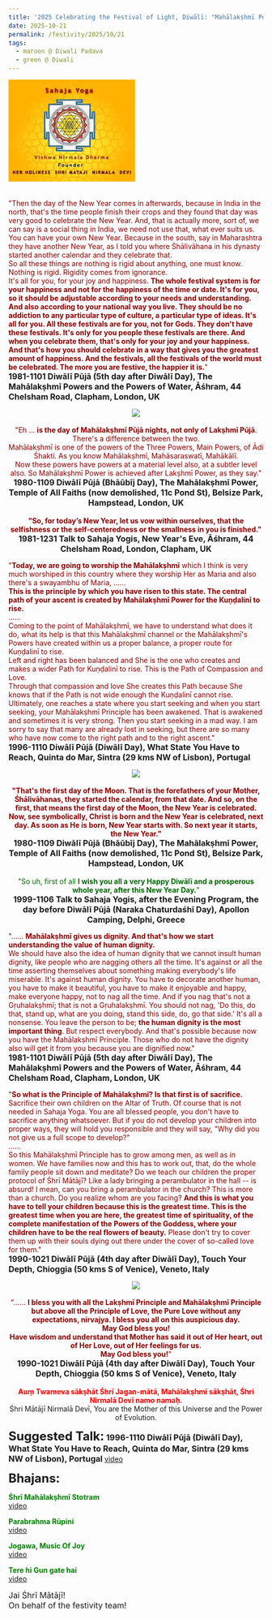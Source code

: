 ```yaml
---
title: '2025 Celebrating the Festival of Light, Diwālī: "Mahālakṣhmī Power is achieved after Lakṣhmī Power" '
date: 2025-10-21
permalink: /festivity/2025/10/21
tags:
  - maroon @ Diwali Padava
  - green @ Diwali
---
```


<div style="text-align: left"><img src="/images/image1.png" width="250" /></div><br>

<p>
<font color="DarkRed">"Then the day of the New Year comes in afterwards, because in India in the north, that's the time people finish their crops and they found that day was very good to celebrate the New Year. And, that is actually more, sort of, we can say is a social thing in India, we need not use that, what ever suits us. You can have your own New Year. Because in the south, say in Maharashtra they have another New Year, as I told you where Śhālivāhana in his dynasty started another calendar and they celebrate that.<br>
So all these things are nothing is rigid about anything, one must know. Nothing is rigid. Rigidity comes from ignorance.<br>
It's all for you, for your joy and happiness. <b>The whole festival system is for your happiness and not for the happiness of the time or date. It's for you, so it should be adjustable according to your needs and understanding. And also according to your national way you live. They should be no addiction to any particular type of culture, a particular type of ideas. It's all for you. All these festivals are for you, not for Gods. They don't have these festivals. It's only for you people these festivals are there. And when you celebrate them, that's only for your joy and your happiness. And that's how you should celebrate in a way that gives you the greatest amount of happiness. And the festivals, all the festivals of the world must be celebrated. The more you are festive, the happier it is.</b>"</font><br>
<font size="+0"><b>1981-1101 Diwālī Pūjā (5th day after Diwālī Day), The Mahālakṣhmī Powers and the Powers of Water, Āśhram, 44 Chelsham Road, Clapham, London, UK</b></font>
</p>

<div style="text-align: center"><img src="https://pub-1e517d8c73a64c9c82977d676b1fff72.r2.dev/FT0215.png" /></div>

<p style="text-align:center;">
<font color="DarkRed">"Eh ... <b>is the day of Mahālakṣhmī Pūjā nights, not only of Lakṣhmī Pūjā</b>. There's a difference between the two.<br>
Mahālakṣhmī is one of the powers of the Three Powers, Main Powers, of Ādi Śhakti. As you know Mahālakṣhmī, Mahāsaraswatī, Mahākālī.<br>
Now these powers have powers at a material level also, at a subtler level also. So Mahālakṣhmī Power is achieved after Lakṣhmī Power, as they say."</font><br>
<font size="+0"><b>1980-1109 Diwālī Pūjā (Bhāūbīj Day), The Mahālakṣhmī Power, Temple of All Faiths (now demolished, 11c Pond St), Belsize Park, Hampstead, London, UK</b></font><br>
<br>
<font color="DarkRed"><b>"So, for today’s New Year, let us vow within ourselves, that the selfishness or the self-centeredness or the smallness in you is finished."</b></font><br>
<font size="+0"><b>1981-1231 Talk to Sahaja Yogis, New Year's Eve, Āśhram, 44 Chelsham Road, London, Clapham, UK</b></font>
</p>

<p>
<font color="DarkRed">"<b>Today, we are going to worship the Mahālakṣhmī</b> which I think is very much worshiped in this country where they worship Her as Maria and also there's a swayambhu of Maria, ......<br>
<b>This is the principle by which you have risen to this state. The central path of your ascent is created by Mahālakṣhmī Power for the Kuṇḍalinī to rise.</b><br>
......<br>
Coming to the point of Mahālakṣhmī, we have to understand what does it do, what its help is that this Mahālakṣhmī channel or the Mahālakṣhmī's Powers have created within us a proper balance, a proper route for Kuṇḍalinī to rise.<br>
Left and right has been balanced and She is the one who creates and makes a wider Path for Kuṇḍalinī to rise. This is the Path of Compassion and Love.<br>
Through that compassion and love She creates this Path because She knows that if the Path is not wide enough the Kuṇḍalinī cannot rise. Ultimately, one reaches a state where you start seeking and when you start seeking, your Mahālakṣhmī Principle has been awakened. That is awakened and sometimes it is very strong. Then you start seeking in a mad way. I am sorry to say that many are already lost in seeking, but there are so many who have now come to the right path and to the right ascent."</font><br>
<font size="+0"><b>1996-1110 Diwālī Pūjā (Diwālī Day), What State You Have to Reach, Quinta do Mar, Sintra (29 kms NW of Lisbon), Portugal</b></font>
</p>

<div style="text-align: center"><img src="https://pub-1e517d8c73a64c9c82977d676b1fff72.r2.dev/FT0216.png" /></div>

<p style="text-align:center;">
<font color="DarkRed"><b>"That's the first day of the Moon. That is the forefathers of your Mother, Śhālivāhanas, they started the calendar, from that date. And so, on the first, that means the first day of the Moon, the New Year is celebrated.<br>
Now, see symbolically, Christ is born and the New Year is celebrated, next day. As soon as He is born, New Year starts with. So next year it starts, the New Year."</b></font><br>
<font size="+0"><b>1980-1109 Diwālī Pūjā (Bhāūbīj Day), The Mahālakṣhmī Power, Temple of All Faiths (now demolished, 11c Pond St), Belsize Park, Hampstead, London, UK</b></font><br>
<br>
<font color="DarkGreen">"So uh, first of all <b>I wish you all a very Happy Diwālī and a prosperous whole year, after this New Year Day.</b>"</font><br>
<font size="+0"><b>1999-1106 Talk to Sahaja Yogis, after the Evening Program, the day before Diwālī Pūjā (Naraka Chaturdaśhī Day), Apollon Camping, Delphi, Greece</b></font>
</p>

<p>
<font color="DarkRed">"...... <b>Mahālakṣhmī gives us dignity. And that's how we start understanding the value of human dignity.</b><br> 
We should have also the idea of human dignity that we cannot insult human dignity, like people who are nagging others all the time. It's against or all the time asserting themselves about something making everybody's life miserable. It's against human dignity. You have to decorate another human, you have to make it beautiful, you have to make it enjoyable and happy, make everyone happy, not to nag all the time. And if you nag that's not a Gṛuhalakṣhmī; that is not a Gṛuhalakṣhmī. You should not nag, 'Do this, do that, stand up, what are you doing, stand this side, do, go that side.' It's all a nonsense. You leave the person to be; <b>the human dignity is the most important thing</b>. But respect everybody. And that's possible because now you have the Mahālakṣhmī Principle. Those who do not have the dignity also will get it from you because you are dignified now."</font><br>
<font size="+0"><b>1981-1101 Diwālī Pūjā (5th day after Diwālī Day), The Mahālakṣhmī Powers and the Powers of Water, Āśhram, 44 Chelsham Road, Clapham, London, UK</b></font>
</p>

<p>
<font color="DarkRed">"<b>So what is the Principle of Mahālakṣhmī? Is that first is of sacrifice.</b><br>
Sacrifice their own children on the Altar of Truth. Of course that is not needed in Sahaja Yoga. You are all blessed people, you don't have to sacrifice anything whatsoever. But if you do not develop your children into proper ways, they will hold you responsible and they will say, "Why did you not give us a full scope to develop?"<br>
......<br>
So this Mahālakṣhmī Principle has to grow among men, as well as in women. We have families now and this has to work out, that, do the whole family people sit down and meditate? Do we teach our children the proper protocol of Śhrī Mātājī? Like a lady bringing a perambulator in the hall -- is absurd! I mean, can you bring a perambulator in the church? This is more than a church. Do you realize whom are you facing? <b>And this is what you have to tell your children because this is the greatest time. This is the greatest time when you are here, the greatest time of spirituality, of the complete manifestation of the Powers of the Goddess, where your children have to be the real flowers of beauty.</b> Please don't try to cover them up with their souls dying out there under the cover of so-called love for them."</font><br>
<font size="+0"><b>1990-1021 Diwālī Pūjā (4th day after Diwālī Day), Touch Your Depth, Chioggia (50 kms S of Venice), Veneto, Italy</b></font>
</p>

<div style="text-align: center"><img src="https://pub-1e517d8c73a64c9c82977d676b1fff72.r2.dev/FT0217.png" /></div>

<p style="text-align:center;">
<font color="DarkRed">"...... <b>I bless you with all the Lakṣhmī Principle and Mahālakṣhmī Principle but above all the Principle of Love, the Pure Love without any expectations, nirvajya. I bless you all on this auspicious day.<br>
May God bless you!<br>
Have wisdom and understand that Mother has said it out of Her heart, out of Her Love, out of Her feelings for us.<br>
May God bless you!</b>"</font><br>
<font size="+0"><b>1990-1021 Diwālī Pūjā (4th day after Diwālī Day), Touch Your Depth, Chioggia (50 kms S of Venice), Veneto, Italy</b></font><br>
<br>
<font color="Red"><b>Auṃ Twameva sākṣhāt Śhrī Jagan-mātā, Mahālakṣhmī sākṣhāt,
Śhri Nirmalā Devī namo namaḥ.</b></font><br>
Śhri Mātājī Nirmalā Devī, You are the Mother of this Universe and the Power of Evolution.
</p>

<font size="+2"><b>Suggested Talk:</b></font> 
<font size="+0"><b>1996-1110 Diwālī Pūjā (Diwālī Day), What State You Have to Reach, Quinta do Mar, Sintra (29 kms NW of Lisbon), Portugal</b></font>
<a href="https://vimeo.com/video/78316274"> video</a><br>

<font size="+2"><b>Bhajans:</b></font>

<p>
<font color="green"><b>Śhrī Mahālakṣhmī Stotram</b></font><br>
<a href="https://seven-teams.github.io/Videos_Links.html">video</a>
</p>

<p>
<font color="green"><b>Parabrahma Rūpini</b></font><br>
<a href="https://youtu.be/1Ch-wz0NR08"> video</a>
</p>

<p>
<font color="green"><b>Jogawa, Music Of Joy</b></font><br>
<a href="https://seven-teams.github.io/Videos_Links.html">video</a> 
</p>

<p>
<font color="green"><b>Tere hi Gun gate hai</b></font><br>
<a href="https://seven-teams.github.io/Videos_Links.html">video</a> 
</p>

<p>
<font size="+0">Jai Śhrī Mātājī!<br>
On behalf of the festivity team!</font>
</p>